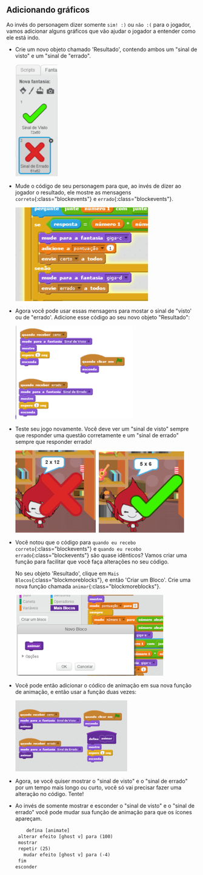 ## Adicionando gráficos

Ao invés do personagem dizer somente `sim! :)` ou `não :(` para o jogador, vamos adicionar alguns gráficos que vão ajudar o jogador a entender como ele está indo.

+ Crie um novo objeto chamado 'Resultado', contendo ambos um "sinal de visto" e um "sinal de "errado".
    
    ![captura de tela](images/brain-result.png)

+ Mude o código de seu personagem para que, ao invés de dizer ao jogador o resultado, ele mostre as mensagens `correto`{:class="blockevents"} e `errado`{:class="blockevents"}.
    
    ![captura de tela](images/brain-broadcast-answer.png)

+ Agora você pode usar essas mensagens para mostar o sinal de "visto' ou de "errado'. Adicione esse código ao seu novo objeto "Resultado":
    
    ![captura de tela](images/brain-show-answer.png)

+ Teste seu jogo novamente. Você deve ver um "sinal de visto" sempre que responder uma questão corretamente e um "sinal de errado" sempre que responder errado!
    
    ![captura de tela](images/brain-test-answer.png)

+ Você notou que o código para `quando eu recebo correto`{:class="blockevents"} e `quando eu recebo errado`{:class="blockevents"} são quase idênticos? Vamos criar uma função para facilitar que você faça alterações no seu código.
    
    No seu objeto 'Resultado', clique em `Mais Blocos`{:class="blockmoreblocks"}, e então 'Criar um Bloco'. Crie uma nova função chamada `animar`{:class="blockmoreblocks"}.
    
    ![captura de tela](images/brain-animate-function.png)

+ Você pode então adicionar o códico de animação em sua nova função de animação, e então usar a função duas vezes:
    
    ![captura de tela](images/brain-use-function.png)

+ Agora, se você quiser mostrar o "sinal de visto" e o "sinal de errado" por um tempo mais longo ou curto, você só vai precisar fazer uma alteração no código. Tente!

+ Ao invés de somente mostrar e esconder o "sinal de visto" e o "sinal de errado" você pode mudar sua função de animação para que os ícones apareçam.
    
    ```blocks
        defina [animate]
     alterar efeito [ghost v] para (100)
     mostrar
     repetir (25)
       mudar efeito [ghost v] para (-4)
     fim
    esconder
    ```